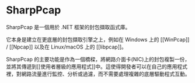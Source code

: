 # SharpPcap

SharpPcap 是一個用於 .NET 框架的封包擷取函式庫。

它本身是建立在更底層的封包擷取引擎之上，例如在 Windows 上的 [[WinPcap]] / [[Npcap]] 以及在 Linux/macOS 上的 [[libpcap]]。

SharpPcap 的主要功能是作為一個橋樑，將網路介面卡(NIC)上的封包複製一份，並將其傳遞到[[使用者層級的應用程式]]中。這使得開發者可以在自己的應用程式裡，對網路流量進行監控、分析或過濾，而不需要處理複雜的底層驅動程式互動。
